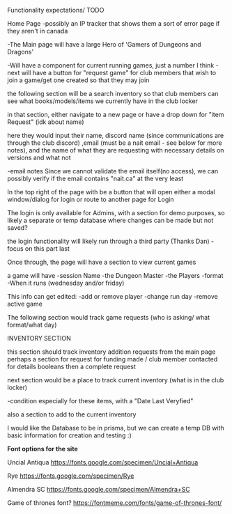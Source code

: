 Functionality expectations/ TODO

Home Page
-possibly an IP tracker that shows them a sort of error page if they aren't in canada

-The Main page will have a large Hero of 'Gamers of Dungeons and Dragons'

-Will have a component for current running games, just a number I think
-next will have a button for "request game" for club members that wish to join a game/get one created so that they may join

the following section will be a search inventory so that club members can see what books/models/items we currently have in the club locker

in that section, either navigate to a new page or have a drop down for "item Request" (idk about name)

here they would input their name, discord name (since communications are through the club discord) ,email (must be a nait email - see below for more notes), and the name of what they are requesting with necessary details on versions and what not

-email notes 
    Since we cannot validate the email itself(no access), we can possibly verify if the email contains "nait.ca" at the very least


In the top right of the page with be a button that will open either a modal window/dialog for login or route to another page for Login

The login is only available for Admins, with a section for demo purposes, so likely a separate or temp database where changes can be made but not saved?

the login functionality will likely run through a third party (Thanks Dan) - focus on this part last

Once through, the page will have a section to view current games

a game will have 
 -session Name
 -the Dungeon Master
 -the Players
 -format
 -When it runs (wednesday and/or friday)

This info can get edited:
-add or remove player
-change run day
-remove active game

The following section would track game requests (who is asking/ what format/what day)

INVENTORY SECTION

this section should track inventory addition requests from the main page
perhaps a section for request for funding made / club member contacted for details booleans 
then a complete request

next section would be a place to track current inventory (what is in the club locker)

-condition especially for these items, with a "Date Last Veryfied"

also a section to add to the current inventory

I would like the Database to be in prisma, but we can create a temp DB with basic information for creation and testing :)

**Font options for the site**

Uncial Antiqua
https://fonts.google.com/specimen/Uncial+Antiqua

Rye
https://fonts.google.com/specimen/Rye

Almendra SC
https://fonts.google.com/specimen/Almendra+SC

Game of thrones font?
https://fontmeme.com/fonts/game-of-thrones-font/